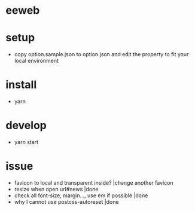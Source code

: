 eeweb
=====

# setup
* copy option.sample.json to option.json and edit the property to fit your local environment

# install
* yarn

# develop
* yarn start

# issue
* favicon to local and transparent inside? |change another favicon
* resize when open url#news |done
* check all font-size, margin..., use em if possible |done
* why I cannot use postcss-autoreset |done
